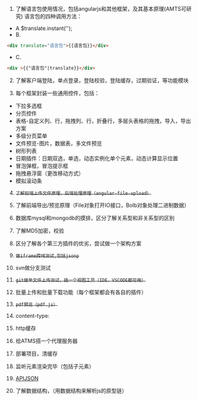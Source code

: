 
1. 了解语言包使用情况，包括angularjs和其他框架，及其基本原理(AMTS可研究)
语言包的四种调用方法：
- A $translate.instant('');
- B. 
```html 
<div translate="语言包">{{语言包}}</div>
```
- C. 
```html
<div >{{"语言包"|translate}}</div>
```

2. 了解客户端登陆，单点登录，登陆校验，登陆缓存，过期验证，等功能模块

3. 每个框架封装一些通用控件，包括：
- 下拉多选框
- 分页控件
- 表格-自定义列、行，拖拽列、行，折叠行，多层头表格的拖拽，导入，导出方案
- 多级分页菜单
- 文件预览-图片，数据表，多文件预览
- 树形列表
- 日期插件：日期双选，单选，动态实例化单个元素，动态计算显示位置
- 冒泡弹框，冒泡提示框
- 拖拽悬浮窗（更改移动方式）
- 模拟滚动条

4. ~~```了解前端上传文件原理，后端处理原理（angular-file-upload）```~~

5. 了解前端导出/预览原理（File对象打开IO接口，Bolb对象处理二进制数据）

6. 数据库mysql和mongodb的摸排，区分了解关系型和非关系型的区别

7. 了解MD5加密，校验

8. 区分了解各个第三方插件的优劣，尝试做一个架构方案

9. ~~```做iframe跨域测试,包括jsonp```~~

10. svn做分支测试

11. ~~```git做单文件上传测试，搞一个视图工具（IDE，VSCODE都可用）```~~

12. 批量上传和批量下载功能（每个框架都会有各自的插件）

13. ~~```pdf预览（pdf.js）```~~

15. content-type:

16. http缓存

17. 给ATMS搭一个代理服务器

18. 部署项目，清缓存

19. 监听元素渲染完毕（包括子元素）

20. [APIJSON](https://github.com/TommyLemon/APIJSON)

21. 了解数据结构，（用数据结构来解析js的原型链） 



